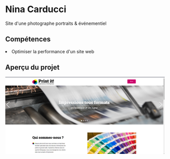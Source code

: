 <h1>Nina Carducci</h1>
<p>Site d'une photographe portraits & événementiel</p>
<h2>Compétences</h2>
<li>Optimiser la performance d'un site web</li>



<h2>Aperçu du projet</h2>
<img src="https://github.com/ValerianMermoz/Print-it/raw/main/assets/images/Overview.png">
